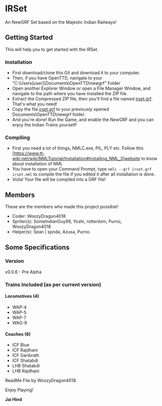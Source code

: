 # IRSet
An NewGRF Set based on the Majestic Indian Railways!
## Getting Started
This will help you to get started with the IRSet.
### Installation
* First download/clone this Git and download it to your computer.
* Then, if you have OpenTTD, navigate to your "C:\Users\[user]\Documents\OpenTTD\newgrf" Folder
* Open another Explorer Window or open a File Manager Window, and navigate to the path where you have installed the ZIP file.
* Extract the Compressed ZIP file, then you'll find a file named [irset.grf](irset.grf). That's what you need!
* Copy the file [irset.grf](irset.grf) to your previously opened Documents\OpenTTD\newgrf folder.
* And you're done! Run the Game, and enable the NewGRF and you can enjoy the Indian Trains yourself!

### Compiling
* First you need a lot of things, NMLC.exe, PIL, PLY etc. Follow this [https://www.tt-wiki.net/wiki/NMLTutorial/Installation#Installing_NML_3]website to know about installation of NML
* You have to open your Command Prompt, type `nmlc --grf irset.grf irset.nml` to compile the file if you edited it after all installation is done.
* Voila! Your file will be compiled into a GRF file!

## Members
These are the members who made this project possible!
* Coder: WoozyDragon4018
* Spriter(s): SomeIndianGuy99, Yoshi, rotterdxm, Purno, WoozyDragon4018
* Helper(s): Sean | spnda, Azusa, Purno.

## Some Specifications
### Version
v0.0.6 - Pre Alpha

### Trains Included (as per current version)
#### Locomotives (4)
* WAP-4
* WAP-5
* WAP-7
* WAG-9

#### Coaches (6)
* ICF Blue
* ICF Rajdhani
* ICF Garibrath
* ICF Shatabdi
* LHB Shatabdi
* LHB Rajdhani

ReadMe File by WoozyDragon4018.

Enjoy Playing!

**Jai Hind**
